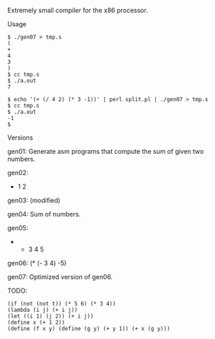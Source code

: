Extremely small compiler for the x86 processor.

Usage

```
$ ./gen07 > tmp.s
(
+
4
3
)
$ cc tmp.s
$ ./a.out
7
```

```
$ echo '(+ (/ 4 2) (* 3 -1))' | perl split.pl | ./gen07 > tmp.s
$ cc tmp.s
$ ./a.out
-1
$
```

Versions

gen01:
Generate asm programs that compute the sum of given two numbers.

gen02:
- 1 2

gen03:
(modified)

gen04:
Sum of numbers.

gen05:
* - 3 4 5

gen06:
(* (- 3 4) -5)

gen07:
Optimized version of gen06.


TODO:

```
(if (not (not t)) (* 5 6) (* 3 4))
(lambda (i j) (+ i j))
(let ((i 1) (j 2)) (+ i j))
(define x (+ 1 2))
(define (f x y) (define (g y) (+ y 1)) (+ x (g y)))
```